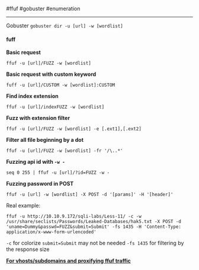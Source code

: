 #ffuf #gobuster #enumeration 

---

Gobuster
`gobuster dir -u [url] -w [wordlist]`


#### fuff
**Basic request**
```shell
ffuf -u [url]/FUZZ -w [wordlist]
```

**Basic request with custom keyword**
```shell
fuff -u [url]/CUSTOM -w [wordlist]:CUSTOM
```

**Find index extension**
```shell
ffuf -u [url]/indexFUZZ -w [wordlist]
```

**Fuzz with extension filter**
```shell
ffuf -u [url]/FUZZ -w [wordlist] -e [.ext1],[.ext2]
```

**Filter all file beginning by a dot**
```shell
ffuf -u [url]/FUZZ -w [wordlist] -fr '/\..*'
```

**Fuzzing api id with `-w -`**
```shell
seq 0 255 | ffuf -u [url]/?id=FUZZ -w -
```

**Fuzzing password in POST**
```shell
ffuf -u [url] -w [wordlist] -X POST -d '[params]' -H '[header]'
```
Real example:
```shell
ffuf -u http://10.10.9.172/sqli-labs/Less-11/ -c -w /usr/share/seclists/Passwords/Leaked-Databases/hak5.txt -X POST -d 'uname=Dummy&passwd=FUZZ&submit=Submit' -fs 1435 -H 'Content-Type: application/x-www-form-urlencoded'
```
`-c` for colorize
`submit=Submit` may not be needed
`-fs 1435` for filtering by the response size

[**For vhosts/subdomains and proxifying ffuf traffic**](https://tryhackme.com/r/room/ffuf#title-6)

